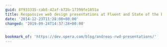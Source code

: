 ```yaml
---
guid: 8f933335-cab5-42af-b72b-17399fe1051a
title: Responsive web design presentations at Fluent and State of the Browser
date: '2014-12-23T11:28:00+00:00'
changed: '2019-09-24T14:37:28+00:00'


bookmark_of: 'https://dev.opera.com/blog/andreas-rwd-presentations/'
---
```




